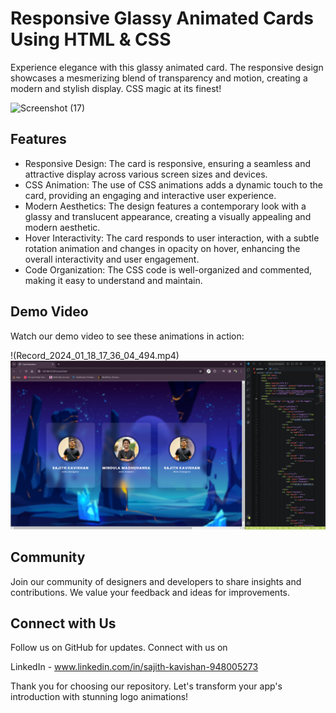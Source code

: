 # Responsive Glassy Animated Cards Using HTML & CSS

Experience elegance with this glassy animated card. The responsive design showcases a mesmerizing blend of transparency and motion, creating a modern and stylish display. CSS magic at its finest!

![Screenshot (17)](https://biq.cloud/wp-content/uploads/2021/03/355-html-and-CSS.gif)

## Features

- Responsive Design: The card is responsive, ensuring a seamless and attractive display across various screen sizes and devices.
- CSS Animation: The use of CSS animations adds a dynamic touch to the card, providing an engaging and interactive user experience.
- Modern Aesthetics: The design features a contemporary look with a glassy and translucent appearance, creating a visually appealing and modern aesthetic.
- Hover Interactivity: The card responds to user interaction, with a subtle rotation animation and changes in opacity on hover, enhancing the overall interactivity and user engagement.
- Code Organization: The CSS code is well-organized and commented, making it easy to understand and maintain.



## Demo Video

Watch our demo video to see these animations in action:

!(Record_2024_01_18_17_36_04_494.mp4)
![Screenshot (17)](Capture_2024_01_18_18_00_14_876.png)


## Community

Join our community of designers and developers to share insights and contributions. We value your feedback and ideas for improvements.

## Connect with Us

Follow us on GitHub for updates. Connect with us on 

LinkedIn - www.linkedin.com/in/sajith-kavishan-948005273

Thank you for choosing our repository. Let's transform your app's introduction with stunning logo animations!
